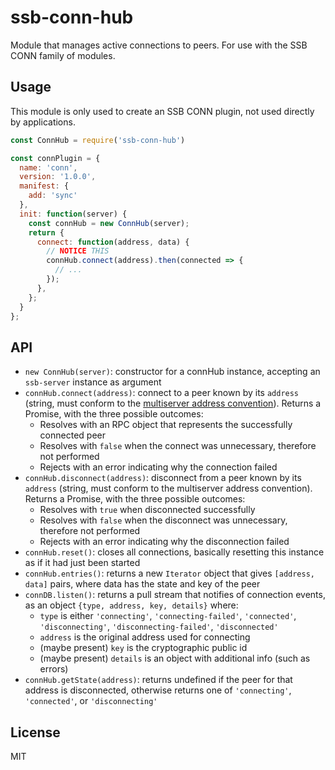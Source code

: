 # ssb-conn-hub

Module that manages active connections to peers. For use with the SSB CONN family of modules.

## Usage

This module is only used to create an SSB CONN plugin, not used directly by applications.

```js
const ConnHub = require('ssb-conn-hub')

const connPlugin = {
  name: 'conn',
  version: '1.0.0',
  manifest: {
    add: 'sync'
  },
  init: function(server) {
    const connHub = new ConnHub(server);
    return {
      connect: function(address, data) {
        // NOTICE THIS
        connHub.connect(address).then(connected => {
          // ...
        });
      },
    };
  }
};
```

## API

* `new ConnHub(server)`: constructor for a connHub instance, accepting an `ssb-server` instance as argument
* `connHub.connect(address)`: connect to a peer known by its `address` (string, must conform to the [multiserver address convention](https://github.com/dominictarr/multiserver-address)). Returns a Promise, with the three possible outcomes:
  - Resolves with an RPC object that represents the successfully connected peer
  - Resolves with `false` when the connect was unnecessary, therefore not performed
  - Rejects with an error indicating why the connection failed
* `connHub.disconnect(address)`: disconnect from a peer known by its `address` (string, must conform to the multiserver address convention). Returns a Promise, with the three possible outcomes:
  - Resolves with `true` when disconnected successfully
  - Resolves with `false` when the disconnect was unnecessary, therefore not performed
  - Rejects with an error indicating why the disconnection failed
* `connHub.reset()`: closes all connections, basically resetting this instance as if it had just been started
* `connHub.entries()`: returns a new `Iterator` object that gives `[address, data]` pairs, where data has the state and key of the peer
* `connDB.listen()`: returns a pull stream that notifies of connection events, as an object `{type, address, key, details}` where:
  - `type` is either `'connecting'`, `'connecting-failed'`, `'connected'`, `'disconnecting'`, `'disconnecting-failed'`, `'disconnected'`
  - `address` is the original address used for connecting
  - (maybe present) `key` is the cryptographic public id
  - (maybe present) `details` is an object with additional info (such as errors)
* `connHub.getState(address)`: returns undefined if the peer for that address is disconnected, otherwise returns one of `'connecting'`, `'connected'`, or `'disconnecting'`

## License

MIT
